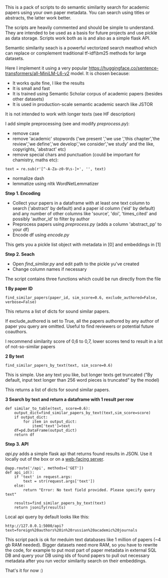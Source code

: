 This is a pack of scripts to do semantic similarity search for academic papers using your own paper metadata. You can search using titles or abstracts, the latter work better.

The scripts are heavily commented and should be simple to understand. They are intended to be used as a basis for future projects and use pickle as data storage. Scripts work both as is and also as a simple flask API.

Semantic similarity seach is a powerful vectorized search meathod which can replace or complement traditional tf-idf\bm25 methods for large datasets. 

Here I implement it using a very popular https://huggingface.co/sentence-transformers/all-MiniLM-L6-v2 model. It is chosen because:

- It works quite fine, I like the results
- It is small and fast
- It is trained using Semantic Scholar corpus of academic papers (besides other datasets)
- It is used in production-scale semantic academic search like JSTOR

It is not intended to work with longer texts (see HF description)

I add simple preprocessing (see and modify *preprocess.py*):

- remove case
- remove 'academic' stopwords ('we present ','we use ','this chapter','the review','we define','we develop','we consider','we study' and the like, copyrights, 'abstract' etc)
- remove special chars and punctuation (could be important for chamistry, maths etc): 

```
text = re.sub(r'[^-A-Za-z0-9\s-]+', '', text)
```
- normalize dash
- lemmatize using nltk WordNetLemmatizer

**Step 1. Encoding**

- Collect your papers in a dataframe with at least one text column to search ('abstract' by default) and a paper id column ('eid' by default) and any number of other columns like 'source', 'doi', 'times_cited' and possibly 'author_id' to filter by author
- Preprocess papers using *preprocess.py* (adds a column 'abstract_pp' to your df)
- Encode df using *encode.py*

This gets you a pickle list object with metadata in [0] and embeddings in [1]

**Step 2. Seach**

- Open *find_similar.py* and edit path to the pickle yu've created
- Change column names if necessary

The script contains three functions which could be run directly from the file

**1 By paper ID**

```
find_similar_papers(paper_id, sim_score=0.6, exclude_authored=False, verbose=False)
```

This returns a list of dicts for sound similar papers.

If exclude_authored is set to True, all the papers authored by any author of paper you query are omitted. Useful to find reviewers or potential future coauthors.

I recommend similarity score of 0,6 to 0,7, lower scores tend to result in a lot of not-so-similar papers

**2 By text**
```
find_similar_papers_by_text(text, sim_score=0.6)
```
This is simple. Use any text you like, but longer texts get truncated ("By default, input text longer than 256 word pieces is truncated" by the model)

This returns a list of dicts for sound similar papers.

**3 Search by text and return a dataframe with 1 result per row**

```
def similar_to_table(text, score=0.6):
    output_dict=find_similar_papers_by_text(text,sim_score=score)
    if output_dict:
        for item in output_dict:
            item['text']=text    
    df=pd.DataFrame(output_dict)
    return df
```

**Step 3. API**

*api.py* adds a simple flask api that returns found results in JSON. Use it locally out of the box or on a [web-facing server](https://flask.palletsprojects.com/en/3.0.x/deploying/gunicorn/). 

```
@app.route('/api', methods=['GET'])
def api_id():
    if 'text' in request.args:
        text = str(request.args['text'])
    else:
        return "Error: No text field provided. Please specify query text"

    results=find_similar_papers_by_text(text)   
    return jsonify(results)
```

Local api query by default looks like this:

```
http://127.0.0.1:5000/api?text=foreign%20authors%20in%20russian%20academic%20journals
```

This script pack is ok for meduim text databases like 1 million of papers (~4 gb RAM needed). Bigger datasets need more RAM, so you have to rewrite the code, for example to put most part of paper metadata in external SQL DB and query your DB using ids of found papers to pull out necessary metadata after you run vector similarity search on their embeddings.

That's it for now :)




















